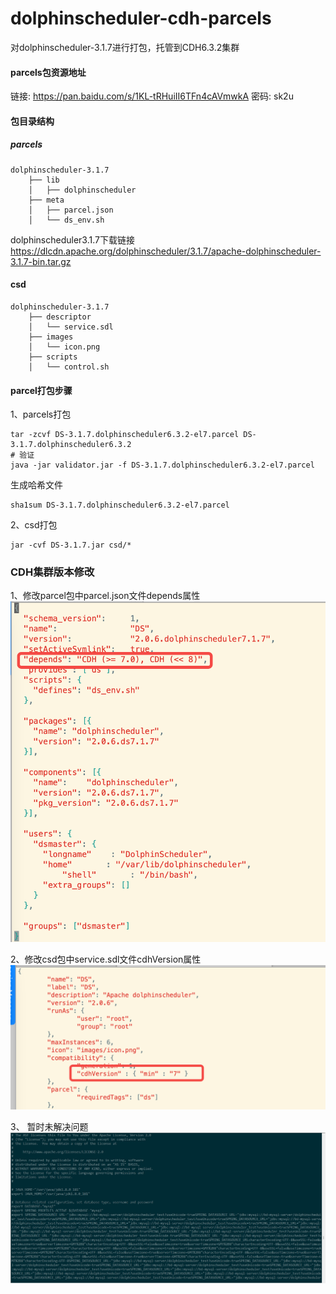 # dolphinscheduler-cdh-parcels
对dolphinscheduler-3.1.7进行打包，托管到CDH6.3.2集群  

#### parcels包资源地址
链接: https://pan.baidu.com/s/1KL-tRHuiII6TFn4cAVmwkA  密码: sk2u

#### 包目录结构
##### parcels
```text
dolphinscheduler-3.1.7
    ├── lib
    │   ├── dolphinscheduler
    ├── meta
    │   ├── parcel.json
    │   └── ds_env.sh
```
dolphinscheduler3.1.7下载链接 https://dlcdn.apache.org/dolphinscheduler/3.1.7/apache-dolphinscheduler-3.1.7-bin.tar.gz

#### csd
```text
dolphinscheduler-3.1.7
    ├── descriptor
    │   └── service.sdl
    ├── images
    │   └── icon.png
    ├── scripts
    │   └── control.sh

```
#### parcel打包步骤
1、parcels打包
```shell script
tar -zcvf DS-3.1.7.dolphinscheduler6.3.2-el7.parcel DS-3.1.7.dolphinscheduler6.3.2
# 验证
java -jar validator.jar -f DS-3.1.7.dolphinscheduler6.3.2-el7.parcel
```
生成哈希文件
```shell script
sha1sum DS-3.1.7.dolphinscheduler6.3.2-el7.parcel
```
2、csd打包

```shell script
jar -cvf DS-3.1.7.jar csd/*
```

### CDH集群版本修改
1、修改parcel包中parcel.json文件depends属性
![cdh_version1](./docs/img/cdh_version1.png)

2、修改csd包中service.sdl文件cdhVersion属性
![cdh_version2](./docs/img/cdh_version2.png)


3、 暂时未解决问题
![URL填充错误问题](./img.png)